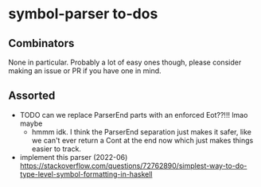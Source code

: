 # symbol-parser to-dos
## Combinators
None in particular. Probably a lot of easy ones though, please consider making
an issue or PR if you have one in mind.

## Assorted
* TODO can we replace ParserEnd parts with an enforced Eot??!!! lmao maybe
  * hmmm idk. I think the ParserEnd separation just makes it safer, like we
    can't ever return a Cont at the end now which just makes things easier to
    track.
* implement this parser (2022-06)
  https://stackoverflow.com/questions/72762890/simplest-way-to-do-type-level-symbol-formatting-in-haskell
